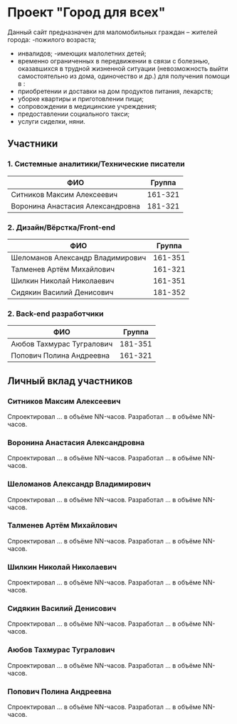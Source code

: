 # Проект "Город для всех"

Данный сайт предназначен для маломобильных граждан – жителей города: 
-пожилого возраста;
- инвалидов;
-имеющих малолетних детей;
- временно ограниченных в передвижении в связи с болезнью,
оказавшихся в трудной жизненной ситуации (невозможность выйти самостоятельно из дома, одиночество и др.) для  получения помощи в :
 - приобретении и доставки на дом продуктов питания, лекарств; 
-  уборке квартиры и приготовлении пищи;
- сопровождении в медицинские учреждения;
- предоставлении социального такси;
- услуги сиделки, няни.


## Участники 

### 1. Системные аналитики/Технические писатели

| ФИО  | Группа  |
|---|---|
| Ситников Максим Алексеевич        | 161-321 |
| Воронина Анастасия Александровна  | 181-321 |

### 2. Дизайн/Вёрстка/Front-end

| ФИО  | Группа  |
|---|---|
| Шеломанов Александр Владимирович  | 161-351 |
| Талменев Артём Михайлович         | 161-321 |
| Шилкин Николай Николаевич         | 161-351 |
| Сидякин Василий Денисович         | 181-352 |

### 2. Back-end разработчики

| ФИО  | Группа  |
|---|---|
| Аюбов Тахмурас Тугралович         | 181-351 |
| Попович Полина Андреевна          | 161-321 |


## Личный вклад участников

### Ситников Максим Алексеевич

Спроектировал … в объёме NN-часов. Разработал … в объёме NN-часов.

### Воронина Анастасия Александровна

Спроектировал … в объёме NN-часов. Разработал … в объёме NN-часов.


### Шеломанов Александр Владимирович

Спроектировал … в объёме NN-часов. Разработал … в объёме NN-часов.

### Талменев Артём Михайлович

Спроектировал … в объёме NN-часов. Разработал … в объёме NN-часов.

### Шилкин Николай Николаевич  

Спроектировал … в объёме NN-часов. Разработал … в объёме NN-часов.

### Сидякин Василий Денисович 

Спроектировал … в объёме NN-часов. Разработал … в объёме NN-часов.

### Аюбов Тахмурас Тугралович

Спроектировал … в объёме NN-часов. Разработал … в объёме NN-часов.

### Попович Полина Андреевна 

Спроектировал … в объёме NN-часов. Разработал … в объёме NN-часов.

